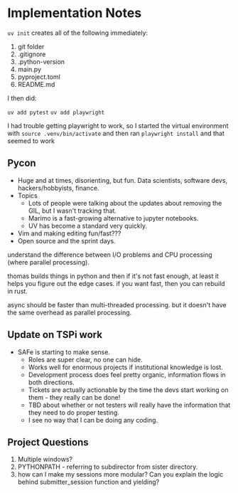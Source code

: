 # Implementation Notes

`uv init` creates all of the following immediately:

1. git folder
2. .gitignore
3. .python-version
4. main.py
5. pyproject.toml
6. README.md

I then did:

`uv add pytest`
`uv add playwright`

I had trouble getting playwright to work, so I started the virtual environment with
`source .venv/bin/activate`
and then ran
`playwright install` and that seemed to work

## Pycon

- Huge and at times, disorienting, but fun. Data scientists, software devs, hackers/hobbyists, finance.
- Topics
  - Lots of people were talking about the updates about removing the GIL, but I wasn't tracking that.
  - Marimo is a fast-growing alternative to jupyter notebooks.
  - UV has become a standard very quickly.
- Vim and making editing fun/fast???
- Open source and the sprint days.

understand the difference between I/O problems and CPU processing (where parallel processing).

thomas builds things in python and then if it's not fast enough, at least it helps you figure out the edge cases. if you want fast, then you can rebuild in rust.

async should be faster than multi-threaded processing. but it doesn't have the same overhead as parallel processing.


## Update on TSPi work

- SAFe is starting to make sense.
  - Roles are super clear, no one can hide.
  - Works well for enormous projects if institutional knowledge is lost.
  - Development process does feel pretty organic, information flows in both directions.
  - Tickets are actually actionable by the time the devs start working on them - they really can be done!
  - TBD about whether or not testers will really have the information that they need to do proper testing.
  - I see no way that I can be doing any coding.

## Project Questions

1. Multiple windows?
2. PYTHONPATH - referring to subdirector from sister directory.
3. how can I make my sessions more modular? Can you explain the logic behind submitter_session function and yielding?
